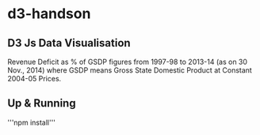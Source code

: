 # d3-handson
## D3 Js Data Visualisation
Revenue Deficit as % of GSDP figures from 1997-98 to 2013-14 (as on 30 Nov., 2014) where GSDP means Gross State Domestic Product at Constant 2004-05 Prices.

## Up & Running
'''npm install'''
